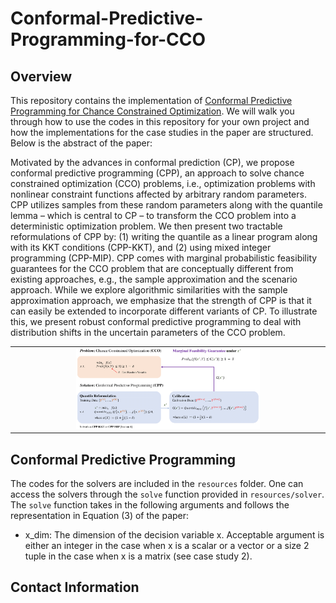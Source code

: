 # Conformal-Predictive-Programming-for-CCO
## Overview
This repository contains the implementation of [Conformal Predictive Programming for Chance Constrained Optimization](https://arxiv.org/pdf/2402.07407.pdf). We will walk you through how to use the codes in this repository for your own project and how the implementations for the case studies in the paper are structured. Below is the abstract of the paper:

Motivated by the advances in conformal prediction (CP), we propose conformal predictive programming (CPP), an approach to solve chance constrained optimization (CCO) problems, i.e., optimization problems with nonlinear constraint functions affected by arbitrary random
parameters. CPP utilizes samples from these random parameters along with the quantile lemma – which is central to CP – to transform the CCO problem into a deterministic optimization problem. We then present two tractable reformulations of CPP by: (1) writing the quantile as a linear program along with its KKT conditions (CPP-KKT), and (2) using mixed integer programming (CPP-MIP). CPP comes with marginal probabilistic feasibility guarantees for the CCO problem that are conceptually different from existing approaches, e.g., the sample approximation and the scenario approach. While we explore algorithmic similarities with the sample approximation approach, we emphasize that the strength of CPP is that it can easily be extended to incorporate different variants of CP. To illustrate this, we present robust conformal predictive programming to deal with distribution shifts in the uncertain parameters of the CCO problem. 

<table cellpadding="0" cellspacing="0" border="0" width="100%">
<tr><td align="center">
<img src="featured.png" width = 60%>
</td></tr>
</table>

## Conformal Predictive Programming
The codes for the solvers are included in the `resources` folder. One can access the solvers through the `solve` function provided in `resources/solver`. The `solve` function takes in the following arguments and follows the representation in Equation (3) of the paper:

- x_dim: The dimension of the decision variable x. Acceptable argument is either an integer in the case when x is a scalar or a vector or a size 2 tuple in the case when x is a matrix (see case study 2).

## Contact Information